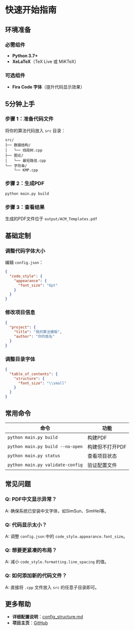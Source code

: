 # 快速开始指南

## 环境准备

### 必需组件
- **Python 3.7+**
- **XeLaTeX**（TeX Live 或 MiKTeX）

### 可选组件
- **Fira Code 字体**（提升代码显示效果）

## 5分钟上手

### 步骤 1：准备代码文件
将你的算法代码放入 `src` 目录：

```
src/
├── 数据结构/
│   └── 线段树.cpp
├── 图论/
│   └── 最短路径.cpp
└── 字符串/
    └── KMP.cpp
```

### 步骤 2：生成PDF
```bash
python main.py build
```

### 步骤 3：查看结果
生成的PDF文件位于 `output/ACM_Templates.pdf`

## 基础定制

### 调整代码字体大小
编辑 `config.json`：
```json
{
  "code_style": {
    "appearance": {
      "font_size": "6pt"
    }
  }
}
```

### 修改项目信息
```json
{
  "project": {
    "title": "我的算法模板",
    "author": "你的姓名"
  }
}
```

### 调整目录字体
```json
{
  "table_of_contents": {
    "structure": {
      "font_size": "\\small"
    }
  }
}
```

## 常用命令

| 命令 | 功能 |
|------|------|
| `python main.py build` | 构建PDF |
| `python main.py build --no-open` | 构建但不打开PDF |
| `python main.py status` | 查看项目状态 |
| `python main.py validate-config` | 验证配置文件 |

## 常见问题

### Q: PDF中文显示异常？
A: 确保系统已安装中文字体，如SimSun、SimHei等。

### Q: 代码显示太小？
A: 调整 `config.json` 中的 `code_style.appearance.font_size`。

### Q: 想要更紧凑的布局？
A: 减小 `code_style.formatting.line_spacing` 的值。

### Q: 如何添加新的代码文件？
A: 直接将 `.cpp` 文件放入 `src` 的任意子目录即可。

## 更多帮助

- **详细配置说明**：[config_structure.md](config_structure.md)
- **项目主页**：[GitHub](https://github.com/Aiza-Lee/template_builder)
